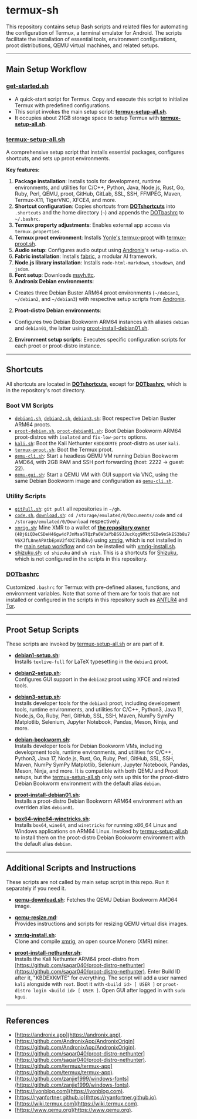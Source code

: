 # termux-sh

This repository contains setup Bash scripts and related files for automating the configuration of Termux, a terminal emulator for Android. The scripts facilitate the installation of essential tools, environment configurations, proot distributions, QEMU virtual machines, and related setups.

---

## Main Setup Workflow

### **[get-started.sh](get-started.sh)**
   - A quick-start script for Termux. Copy and execute this script to initialize Termux with predefined configurations.  
   - This script invokes the main setup script: **[termux-setup-all.sh](termux-setup-all.sh)**.
   - It occupies about 21GB storage space to setup Termux with **[termux-setup-all.sh](termux-setup-all.sh)**.

### **[termux-setup-all.sh](termux-setup-all.sh)**

A comprehensive setup script that installs essential packages, configures shortcuts, and sets up proot environments.

**Key features:**

1. **Package installation**: Installs tools for development, runtime environments, and utilities for C/C++, Python, Java, Node.js, Rust, Go, Ruby, Perl, QEMU, proot, GitHub, GitLab, SSL, SSH, FFMPEG, Maven, Termux-X11, TigerVNC, XFCE4, and more.
2. **Shortcut configuration**: Copies shortcuts from **[DOTshortcuts](DOTshortcuts)** into `.shortcuts` and the home directory (`~`) and appends the [DOTbashrc](DOTbashrc) to `~/.bashrc`.
2. **Termux property adjustments**: Enables external app access via `termux.properties`.
2. **Termux proot environment**: Installs [Yonle's termux-proot](https://github.com/Yonle/termux-proot) with [termux-proot.sh](DOTshortcuts/termux-proot.sh).
2. **Audio setup**: Configures audio output using [Andronix](https://andronix.app)'s `setup-audio.sh`.
2. **Fabric installation**: Installs [fabric](https://github.com/danielmiessler/fabric), a modular AI framework.
2. **Node.js library installation**: Installs `node-html-markdown`, `showdown`, and `jsdom`.
2. **Font setup**: Downloads [msyh.ttc](https://github.com/zanjie1999/windows-fonts/raw/wine/msyh.ttc).
2. **Andronix Debian environments**: 
- Creates three Debian Buster ARM64 proot environments (`~/debian1`, `~/debian2`, and `~/debian3`) with respective setup scripts from [Andronix](https://andronix.app).
2. **Proot-distro Debian environments**:
- Configures two Debian Bookworm ARM64 instances with aliases `debian` and `debian01`, the latter using [proot-install-debian01.sh](proot-install-debian01.sh).
2. **Environment setup scripts**: Executes specific configuration scripts for each proot or proot-distro instance.

---

## Shortcuts

All shortcuts are located in **[DOTshortcuts](DOTshortcuts)**, except for **[DOTbashrc](DOTbashrc)**, which is in the repository's root directory.

### Boot VM Scripts

- [`debian1.sh`](DOTshortcuts/debian1.sh), [`debian2.sh`](DOTshortcuts/debian2.sh), [`debian3.sh`](DOTshortcuts/debian3.sh): Boot respective Debian Buster ARM64 proots.
- [`proot-debian.sh`](DOTshortcuts/proot-debian.sh), [`proot-debian01.sh`](DOTshortcuts/proot-debian01.sh): Boot Debian Bookworm ARM64 proot-distros with `isolated` and `fix-low-ports` options.
- [`kali.sh`](DOTshortcuts/kali.sh): Boot the Kali Nethunter `KBDEXKMTE` proot-distro as user `kali`.
- [`termux-proot.sh`](DOTshortcuts/termux-proot.sh): Boot the Termux proot.
- [`qemu-cli.sh`](DOTshortcuts/qemu-cli.sh): Start a headless QEMU VM running Debian Bookworm AMD64, with 2GB RAM and SSH port forwarding (host: 2222 → guest: 22).
- [`qemu-gui.sh`](DOTshortcuts/qemu-gui.sh): Start a QEMU VM with GUI support via VNC, using the same Debian Bookworm image and configuration as [`qemu-cli.sh`](DOTshortcuts/qemu-cli.sh).

### Utility Scripts

- [`gitPull.sh`](DOTshortcuts/gitPull.sh): `git pull` all repositories in `~/gh`.
- [`code.sh`](DOTshortcuts/code.sh), [`download.sh`](DOTshortcuts/download.sh): `cd /storage/emulated/0/Documents/code` and `cd /storage/emulated/0/Download` respectively.
- [`xmrig.sh`](DOTshortcuts/xmrig.sh): Mine XMR to a wallet of [**the repository owner**](https://github.com/Willie169) (`48j6iQDeCSDeH46gw4dPJnMsa6TQzPa6WJaYbBS9JJucKqg9Mkt5EDe9nSkES3b8u7V6XJfL8neAPAtbEpmV2f4XC7bdbkv`) using [xmrig](https://github.com/xmrig/xmrig), which is not installed in the [main setup workflow](#main-setup-workflow) and can be installed with [xmrig-install.sh](xmrig-install.sh).
- [shizuku.sh](DOTshortcuts/shizuku.sh): `cd shizuku` and `sh rish`. This is a shortcuts for [Shizuku](https://github.com/RikkaApps/Shizuku), which is not configured in the scripts in this repository.

### [DOTbashrc](DOTbashrc)

Customized `.bashrc` for Termux with pre-defined aliases, functions, and environment variables. Note that some of them are for tools that are not installed or configured in the scripts in this repository such as [ANTLR4](https://github.com/antlr/antlr4) and [Tor](https://www.torproject.org).

---

## Proot Setup Scripts

These scripts are invoked by [termux-setup-all.sh](termux-setup-all.sh) or are part of it.

- **[debian1-setup.sh](debian1-setup.sh)**:  
  Installs `texlive-full` for LaTeX typesetting in the `debian1` proot.

- **[debian2-setup.sh](debian2-setup.sh)**:  
  Configures GUI support in the `debian2` proot using XFCE and related tools.

- **[debian3-setup.sh](debian3-setup.sh)**:  
  Installs developer tools for the `debian3` proot, including development tools, runtime environments, and utilities for C/C++, Python3, Java 11, Node.js, Go, Ruby, Perl, GitHub, SSL, SSH, Maven, NumPy SymPy Matplotlib, Selenium, Jupyter Notebook, Pandas, Meson, Ninja, and more.

- **[debian-bookworm.sh](debian-bookworm.sh)**:  
  Installs developer tools for Debian Bookworm VMs, including development tools, runtime environments, and utilities for C/C++, Python3, Java 17, Node.js, Rust, Go, Ruby, Perl, GitHub, SSL, SSH, Maven, NumPy SymPy Matplotlib, Selenium, Jupyter Notebook, Pandas, Meson, Ninja, and more. It is compatible with both QEMU and Proot setups, but the [termux-setup-all.sh](termux-setup-all.sh) only sets up this for the proot-distro Debian Bookworm environment with the default alias `debian`.

- **[proot-install-debian01.sh](proot-install-debian01.sh)**:  
  Installs a proot-distro Debian Bookworm ARM64 environment with an overriden alias `debian01`.

- **[box64-wine64-winetricks.sh](box64-wine64-winetricks.sh)**:  
  Installs `box64`, `wine64`, and `winetricks` for running x86_64 Linux and Windows applications on ARM64 Linux. Invoked by [termux-setup-all.sh](termux-setup-all.sh) to install them on the proot-distro Debian Bookworm environment with the default alias `debian`.

---

## Additional Scripts and Instructions

These scripts are not called by main setup script in this repo. Run it separately if you need it.

- **[qemu-download.sh](qemu-download.sh)**: Fetches the QEMU Debian Bookworm AMD64 image.

- **[qemu-resize.md](qemu-resize.md)**:  
  Provides instructions and scripts for resizing QEMU virtual disk images.
  
- **[xmrig-install.sh](xmrig-install.sh)**:  
  Clone and compile [xmrig](https://github.com/xmrig/xmrig), an open source Monero (XMR) miner.

- **[proot-install-nethunter.sh](proot-install-nethunter.sh)**:  
  Installs the Kali Nethunter ARM64 proot-distro from [https://github.com/sagar040/proot-distro-nethunter](https://github.com/sagar040/proot-distro-nethunter). Enter Build ID after it, "KBDEXKMTE" for everything. The script will add a user named `kali` alongside with `root`. Boot it with `<build id> [ USER ]` or `proot-distro login <build id> [ USER ]`. Open GUI after logged in with `sudo kgui`.

---

## References

- [https://andronix.app](https://andronix.app).
- [https://github.com/AndronixApp/AndronixOrigin](https://github.com/AndronixApp/AndronixOrigin).
- [https://github.com/sagar040/proot-distro-nethunter](https://github.com/sagar040/proot-distro-nethunter).
- [https://github.com/termux/termux-app](https://github.com/termux/termux-app).
- [https://github.com/zanjie1999/windows-fonts](https://github.com/zanjie1999/windows-fonts).
- [https://ivonblog.com](https://ivonblog.com).
- [https://ryanfortner.github.io](https://ryanfortner.github.io).
- [https://wiki.termux.com](https://wiki.termux.com).
- [https://www.qemu.org](https://www.qemu.org).
